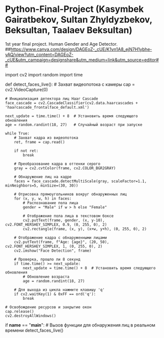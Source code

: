 # Python-Final-Project (Kasymbek Gairatbekov, Sultan Zhyldyzbekov, Beksultan, Taalaev Beksultan)
1st year final project. Human Gender and Age Detector.
##https://www.canva.com/design/DAGEoZ-_cUE/K1vn1A8_ejN7H1ybhe-yAQ/view?utm_content=DAGEoZ-_cUE&utm_campaign=designshare&utm_medium=link&utm_source=editor##

import cv2
import random
import time

def detect_faces_live():
    # Захват видеопотока с камеры
    cap = cv2.VideoCapture(0)
    
    # Инициализация детектора лиц Haar Cascade
    face_cascade = cv2.CascadeClassifier(cv2.data.haarcascades + 'haarcascade_frontalface_default.xml')
    
    next_update = time.time() + 8  # Установить время следующего обновления
    age = random.randint(18, 27)   # Случайный возраст при запуске
    
    while True:
        # Захват кадра из видеопотока
        ret, frame = cap.read()
        
        if not ret:
            break
        
        # Преобразование кадра в оттенки серого
        gray = cv2.cvtColor(frame, cv2.COLOR_BGR2GRAY)
        
        # Обнаружение лиц на кадре
        faces = face_cascade.detectMultiScale(gray, scaleFactor=1.1, minNeighbors=5, minSize=(30, 30))
        
        # Отрисовка прямоугольников вокруг обнаруженных лиц
        for (x, y, w, h) in faces:
            # Распознавание пола лица
            gender = "Male" if w > h else "Female"
            
            # Отображение пола лица в текстовом боксе
            cv2.putText(frame, gender, (x, y-10), cv2.FONT_HERSHEY_SIMPLEX, 0.9, (0, 255, 0), 2)
            cv2.rectangle(frame, (x, y), (x+w, y+h), (0, 255, 0), 2)
        
        # Отображение кадра с обнаруженными лицами
        cv2.putText(frame, f"Age: {age}", (20, 50), cv2.FONT_HERSHEY_SIMPLEX, 1, (0, 255, 0), 2)
        cv2.imshow("Face Detection", frame)
        
        # Проверка, прошло ли 8 секунд
        if time.time() >= next_update:
            next_update = time.time() + 8  # Установить время следующего обновления
            # Обновление возраста
            age = random.randint(18, 27)
        
        # Для выхода из цикла нажмите клавишу 'q'
        if cv2.waitKey(1) & 0xFF == ord('q'):
            break
    
    # Освобождение ресурсов и закрытие окон
    cap.release()
    cv2.destroyAllWindows()

if __name__ == "__main__":
    # Вызов функции для обнаружения лиц в реальном времени
    detect_faces_live()
